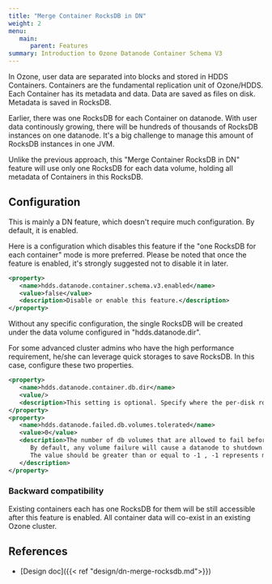 ```yaml
---
title: "Merge Container RocksDB in DN"
weight: 2
menu:
   main:
      parent: Features
summary: Introduction to Ozone Datanode Container Schema V3
---
```

<!---
  Licensed to the Apache Software Foundation (ASF) under one or more
  contributor license agreements.  See the NOTICE file distributed with
  this work for additional information regarding copyright ownership.
  The ASF licenses this file to You under the Apache License, Version 2.0
  (the "License"); you may not use this file except in compliance with
  the License.  You may obtain a copy of the License at

      http://www.apache.org/licenses/LICENSE-2.0

  Unless required by applicable law or agreed to in writing, software
  distributed under the License is distributed on an "AS IS" BASIS,
  WITHOUT WARRANTIES OR CONDITIONS OF ANY KIND, either express or implied.
  See the License for the specific language governing permissions and
  limitations under the License.
-->

In Ozone, user data are separated into blocks and stored in HDDS Containers. Containers are the fundamental replication unit of Ozone/HDDS. Each Container has its metadata and data. Data are saved as files on disk. Metadata is saved in RocksDB.

Earlier, there was one RocksDB for each Container on datanode. With user data continously growing, there will be hundreds of thousands of RocksDB instances on one datanode. It's a big challenge to manage this amount of RocksDB instances in one JVM. 

Unlike the previous approach, this "Merge Container RocksDB in DN" feature will use only one RocksDB for each data volume, holding all metadata of Containers in this RocksDB. 
  
## Configuration

This is mainly a DN feature, which doesn't require much configuration. By default, it is enabled.

Here is a configuration which disables this feature if the "one RocksDB for each container" mode is more preferred. Please be noted that once the feature is enabled, it's strongly suggested not to disable it in later. 
  
```XML
<property>
   <name>hdds.datanode.container.schema.v3.enabled</name>
   <value>false</value>
   <description>Disable or enable this feature.</description>
</property>
```
 
Without any specific configuration, the single RocksDB will be created under the data volume configured in "hdds.datanode.dir". 

For some advanced cluster admins who have the high performance requirement, he/she can leverage quick storages to save RocksDB. In this case, configure these two properties.  

```XML
<property>
   <name>hdds.datanode.container.db.dir</name>
   <value/>
   <description>This setting is optional. Specify where the per-disk rocksdb instances will be stored.</description>
</property>
<property>
   <name>hdds.datanode.failed.db.volumes.tolerated</name>
   <value>0</value>
   <description>The number of db volumes that are allowed to fail before a datanode stops offering service.
      By default, any volume failure will cause a datanode to shutdown.
      The value should be greater than or equal to -1 , -1 represents minimum 1 valid volume.
   </description>
</property>
```

### Backward compatibility 

Existing containers each has one RocksDB for them will be still accessible after this feature is enabled. All container data will co-exist in an existing Ozone cluster.

## References

 * [Design doc]({{< ref "design/dn-merge-rocksdb.md">}})